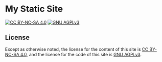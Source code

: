 # My Static Site

[![CC BY-NC-SA 4.0][CC BY-NC-SA 4.0 Badge]][CC BY-NC-SA 4.0 License]
[![GNU AGPLv3][GNU AGPLv3 Badge]][GNU AGPLv3 License]

## License

Except as otherwise noted,
the license for the content of this site is [CC BY-NC-SA 4.0],
and the license for the code of this site is [GNU AGPLv3].

[CC BY-NC-SA 4.0 Badge]: https://img.shields.io/badge/License-CC%20BY--NC--SA%204.0-orange.svg
[CC BY-NC-SA 4.0 License]: licenses/cc-by-nc-sa-4.0.txt
[CC BY-NC-SA 4.0]: https://creativecommons.org/licenses/by-nc-sa/4.0/ "Creative Commons Attribution-NonCommercial-ShareAlike 4.0 International License"
[GNU AGPLv3 Badge]: https://img.shields.io/badge/License-GNU%20AGPL--3.0-darkmagenta.svg
[GNU AGPLv3 License]: licenses/agpl-3.0.txt
[GNU AGPLv3]: https://www.gnu.org/licenses/agpl-3.0.html "GNU Affero General Public License Version 3"
